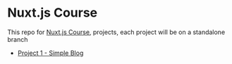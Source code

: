 # Nuxt.js Course

This repo for [Nuxt.js Course](https://www.youtube.com/watch?v=zOCwbNtmAnY&list=PLLXntwspGdhCBdax1ZJTEX6Gg5vCwOSUL), projects, each project will be on a standalone branch

- [Project 1 - Simple Blog](https://github.com/mahmoudzohdi/NuxtJS-Course-Projects/tree/project-1-simple-blog)